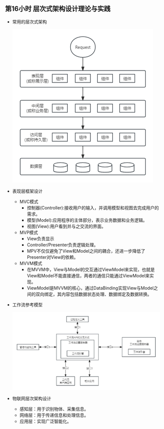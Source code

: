 ## 第16小时 层次式架构设计理论与实践
- 常用的层次式架构

	![Hierarchical](images/Hierarchical.png)
- 表现层框架设计
	- MVC模式
		- 控制器(Controller):接收用户的输入，并调用模型和视图去完成用户的需求。
		- 模型(Model):应用程序的主体部分，表示业务数据和业务逻辑。
		- 视图(View):用户看到并与之交流的界面。
	- MVP模式
		- View负责显示
		- Controller/Presenter负责逻辑处理。
		- MPV不仅仅避免了View和Model之间的耦合，还进一步降低了Presenter对View的依赖。
	- MVVM模式
		- 在MVVM中，View与Model的交互通过ViewModel来实现，也就是View和Model不能直接通信，两者的通信只能通过ViewModel来实现。
		- ViewModel是MVVM的核心，通过DataBinding实现View与Model之间的双向绑定，其内容包括数据状态处理、数据绑定及数据转换。
- 工作流参考模型

	![WFMC](images/WFMC.png)
- 物联网层次架构设计
	- 感知层：用于识别物体、采集信息。
	- 网络层：用于传递信息和处理信息。
	- 应用层：实现广泛智能化。